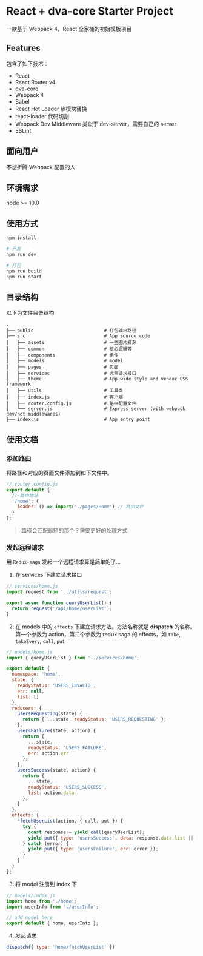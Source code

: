 # React + dva-core Starter Project

一款基于 Webpack 4，React 全家桶的初始模板项目

## Features
包含了如下技术：

* React
* React Router v4
* dva-core
* Webpack 4
* Babel
* React Hot Loader 热模块替换
* react-loader 代码切割
* Webpack Dev Middleware 类似于 dev-server，需要自己的 server
* ESLint

## 面向用户
不想折腾 Webpack 配置的人

## 环境需求
node >= 10.0

## 使用方式
```bash
npm install

# 开发
npm run dev

# 打包
npm run build
npm run start
```

## 目录结构
以下为文件目录结构
```
.
├── public                          # 打包输出路径
├── src                             # App source code
│   ├── assets                      # 一些图片资源
│   ├── common                      # 核心逻辑等
│   ├── components                  # 组件
│   ├── models                      # model
│   ├── pages                       # 页面
│   ├── services                    # 远程请求接口
│   ├── theme                       # App-wide style and vendor CSS framework
│   ├── utils                       # 工具类
│   ├── index.js                    # 客户端
│   ├── router.config.js            # 路由配置文件
│   └── server.js                   # Express server (with webpack dev/hot middlewares)
├── index.js                        # App entry point
```

## 使用文档

### 添加路由
将路径和对应的页面文件添加到如下文件中。

```js
// router.config.js
export default {
  // 路由地址
  '/home': {
    loader: () => import('./pages/Home') // 路由文件
  }
};
```

> 路径会匹配最短的那个？需要更好的处理方式

### 发起远程请求
用 `Redux-saga` 发起一个远程请求算是简单的了...

1. 在 services 下建立请求接口
```js
// services/home.js
import request from '../utils/request';

export async function queryUserList() {
  return request('/api/home/userList');
}
```

2. 在 models 中的 `effects` 下建立请求方法。方法名称就是 **dispatch** 的名称。
第一个参数为 action，第二个参数为 redux saga 的 effects，如 `take`, `takeEvery`, `call`, `put`

```js
// models/home.js
import { queryUserList } from '../services/home';

export default {
  namespace: 'home',
  state: {
    readyStatus: 'USERS_INVALID',
    err: null,
    list: []
  },
  reducers: {
    usersRequesting(state) {
      return { ...state, readyStatus: 'USERS_REQUESTING' };
    },
    usersFailure(state, action) {
      return {
        ...state,
        readyStatus: 'USERS_FAILURE',
        err: action.err
      };
    },
    usersSuccess(state, action) {
      return {
        ...state,
        readyStatus: 'USERS_SUCCESS',
        list: action.data
      };
    }
  },
  effects: {
    *fetchUserList(action, { call, put }) {
      try {
        const response = yield call(queryUserList);
        yield put({ type: 'usersSuccess', data: response.data.list || [] });
      } catch (error) {
        yield put({ type: 'usersFailure', err: error });
      }
    }
  }
};

```

3. 将 model 注册到 index 下
```js
// models/index.js
import home from './home';
import userInfo from './userInfo';

// add model here
export default { home, userInfo };
```

4. 发起请求
```js
dispatch({ type: 'home/fetchUserList' })
```
